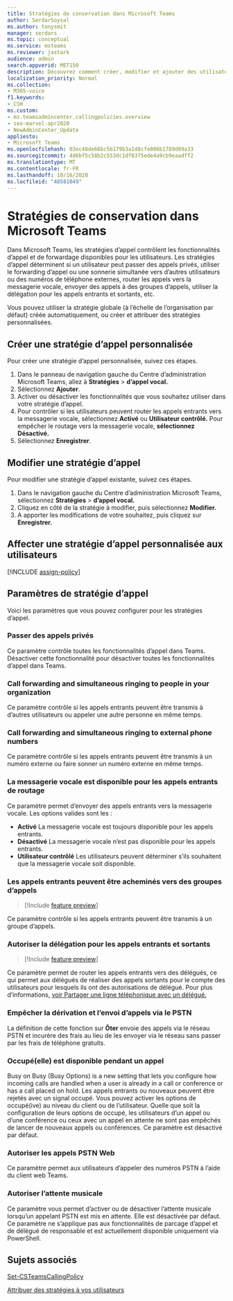 ```yaml
---
title: Stratégies de conservation dans Microsoft Teams
author: SerdarSoysal
ms.author: tonysmit
manager: serdars
ms.topic: conceptual
ms.service: msteams
ms.reviewer: jastark
audience: admin
search.appverid: MET150
description: Découvrez comment créer, modifier et ajouter des utilisateurs à des stratégies d’appel personnalisées dans Microsoft Teams, ainsi que différents paramètres de stratégie d’appel.
localization_priority: Normal
ms.collection:
- M365-voice
f1.keywords:
- CSH
ms.custom:
- ms.teamsadmincenter.callingpolicies.overview
- seo-marvel-apr2020
- NewAdminCenter_Update
appliesto:
- Microsoft Teams
ms.openlocfilehash: 03ec48de66bc5b179b3a1d8cfe006b1789d09a33
ms.sourcegitcommit: 4d6bf5c58b2c553dc1df8375ede4a9cb9eaadff2
ms.translationtype: MT
ms.contentlocale: fr-FR
ms.lasthandoff: 10/16/2020
ms.locfileid: "48581049"
---
```

<a name="calling-policies-in-microsoft-teams"></a>Stratégies de conservation dans Microsoft Teams
===================================

Dans Microsoft Teams, les stratégies d’appel contrôlent les fonctionnalités d’appel et de forwardage disponibles pour les utilisateurs. Les stratégies d’appel déterminent si un utilisateur peut passer des appels privés, utiliser le forwarding d’appel ou une sonnerie simultanée vers d’autres utilisateurs ou des numéros de téléphone externes, router les appels vers la messagerie vocale, envoyer des appels à des groupes d’appels, utiliser la délégation pour les appels entrants et sortants, etc.

Vous pouvez utiliser la stratégie globale (à l’échelle de l’organisation par défaut) créée automatiquement, ou créer et attribuer des stratégies personnalisées.

## <a name="create-a-custom-calling-policy"></a>Créer une stratégie d’appel personnalisée

Pour créer une stratégie d’appel personnalisée, suivez ces étapes.

1. Dans le panneau de navigation gauche du Centre d’administration Microsoft Teams, allez à **Stratégies**  >  **d’appel vocal.**
2. Sélectionnez **Ajouter**.
3. Activer ou désactiver les fonctionnalités que vous souhaitez utiliser dans votre stratégie d’appel.
4. Pour contrôler si les utilisateurs peuvent router les appels entrants vers la messagerie vocale, sélectionnez **Activé** ou **Utilisateur contrôlé.** Pour empêcher le routage vers la messagerie vocale, **sélectionnez Désactivé.**
5. Sélectionnez **Enregistrer**.

## <a name="edit-a-calling-policy"></a>Modifier une stratégie d’appel

Pour modifier une stratégie d’appel existante, suivez ces étapes.

1. Dans le navigation gauche du Centre d’administration Microsoft Teams, sélectionnez **Stratégies**  >  **d’appel vocal.**
2. Cliquez en côté de la stratégie à modifier, puis sélectionnez **Modifier.**
3. A apporter les modifications de votre souhaitez, puis cliquez sur **Enregistrer.**

## <a name="assign-a-custom-calling-policy-to-users"></a>Affecter une stratégie d’appel personnalisée aux utilisateurs

[!INCLUDE [assign-policy](includes/assign-policy.md)]

## <a name="calling-policy-settings"></a>Paramètres de stratégie d’appel

Voici les paramètres que vous pouvez configurer pour les stratégies d’appel.

### <a name="make-private-calls"></a>Passer des appels privés

Ce paramètre contrôle toutes les fonctionnalités d’appel dans Teams. Désactiver cette fonctionnalité pour désactiver toutes les fonctionnalités d’appel dans Teams.

### <a name="call-forwarding-and-simultaneous-ringing-to-people-in-your-organization"></a>Call forwarding and simultaneous ringing to people in your organization

Ce paramètre contrôle si les appels entrants peuvent être transmis à d’autres utilisateurs ou appeler une autre personne en même temps. 

### <a name="call-forwarding-and-simultaneous-ringing-to-external-phone-numbers"></a>Call forwarding and simultaneous ringing to external phone numbers

Ce paramètre contrôle si les appels entrants peuvent être transmis à un numéro externe ou faire sonner un numéro externe en même temps.

### <a name="voicemail-is-available-for-routing-inbound-calls"></a>La messagerie vocale est disponible pour les appels entrants de routage

Ce paramètre permet d’envoyer des appels entrants vers la messagerie vocale. Les options valides sont les :

- **Activé** La messagerie vocale est toujours disponible pour les appels entrants.
- **Désactivé**  La messagerie vocale n’est pas disponible pour les appels entrants.
- **Utilisateur contrôlé** Les utilisateurs peuvent déterminer s’ils souhaitent que la messagerie vocale soit disponible.

### <a name="inbound-calls-can-be-routed-to-call-groups"></a>Les appels entrants peuvent être acheminés vers des groupes d’appels 

> [!Include [feature preview](includes/preview-feature.md)]

Ce paramètre contrôle si les appels entrants peuvent être transmis à un groupe d’appels.

### <a name="allow-delegation-for-inbound-and-outbound-calls"></a>Autoriser la délégation pour les appels entrants et sortants

> [!Include [feature preview](includes/preview-feature.md)]

Ce paramètre permet de router les appels entrants vers des délégués, ce qui permet aux délégués de réaliser des appels sortants pour le compte des utilisateurs pour lesquels ils ont des autorisations de délégué. Pour plus d’informations, [voir Partager une ligne téléphonique avec un délégué.](https://support.office.com/article/share-a-phone-line-with-a-delegate-16307929-a51f-43fc-8323-3b1bf115e5a8)

### <a name="prevent-toll-bypass-and-send-calls-through-the-pstn"></a>Empêcher la dérivation et l’envoi d’appels via le PSTN 

La définition de cette fonction sur **Ôter** envoie des appels via le réseau PSTN et incurère des frais au lieu de les envoyer via le réseau sans passer par les frais de téléphone gratuits.

### <a name="busy-on-busy-is-available-while-in-a-call"></a>Occupé(elle) est disponible pendant un appel

Busy on Busy (Busy Options) is a new setting that lets you configure how incoming calls are handled when a user is already in a call or conference or has a call placed on hold. Les appels entrants ou nouveaux peuvent être rejetés avec un signal occupé. Vous pouvez activer les options de occupé(ive) au niveau du client ou de l’utilisateur. Quelle que soit la configuration de leurs options de occupé, les utilisateurs d’un appel ou d’une conférence ou ceux avec un appel en attente ne sont pas empêchés de lancer de nouveaux appels ou conférences. Ce paramètre est désactivé par défaut.

### <a name="allow-web-pstn-calling"></a>Autoriser les appels PSTN Web

Ce paramètre permet aux utilisateurs d’appeler des numéros PSTN à l’aide du client web Teams.

### <a name="allow-music-on-hold"></a>Autoriser l’attente musicale

Ce paramètre vous permet d’activer ou de désactiver l’attente musicale lorsqu’un appelant PSTN est mis en attente. Elle est désactivée par défaut. Ce paramètre ne s’applique pas aux fonctionnalités de parcage d’appel et de délégué de responsable et est actuellement disponible uniquement via PowerShell.

## <a name="related-topics"></a>Sujets associés

[Set-CSTeamsCallingPolicy](https://docs.microsoft.com/powershell/module/skype/set-csteamscallingpolicy?view=skype-ps)

[Attribuer des stratégies à vos utilisateurs](assign-policies.md)
